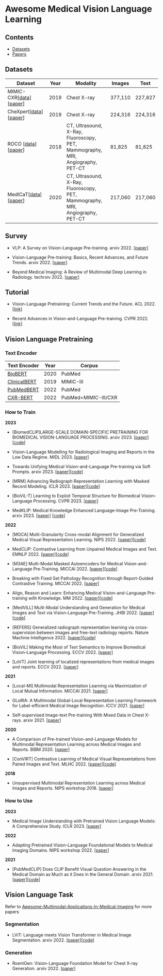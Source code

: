 # Awesome Medical Vision Language Learning



## Contents
* [Datasets](#datasets)
* [Papers](#papers)

## Datasets

| Dataset                                                            | Year | Modality | Images |  Text     |
|--------------------------------------------------------------------|------|----------|--------|-----------|
| MIMIC-CXR[[data](https://mimic.mit.edu/docs/iv/modules/cxr/)][[paper](https://arxiv.org/pdf/1901.07042.pdf)]| 2019 | Chest X-ray | 377,110 | 227,827 |
| CheXpert[[data](https://stanfordmlgroup.github.io/competitions/chexpert)][[paper](https://arxiv.org/pdf/1901.07031.pdf)]| 2019 | Chest X-ray | 224,316 | 224,316 |
| ROCO [[data](https://github.com/razorx89/roco-dataset)][[paper](https://labels.tue-image.nl/wp-content/uploads/2018/09/AM-04.pdf)]                   | 2018 | CT, Ultrasound, X-Ray, Fluoroscopy, PET, <br> Mammography, MRI, Angiography, PET-CT | 81,825 | 81,825 |
| MedICaT[[data](https://github.com/allenai/medicat)][[paper](https://arxiv.org/pdf/2010.06000v1.pdf)]                     | 2020 | CT, Ultrasound, X-Ray, Fluoroscopy, PET, <br> Mammography, MRI, Angiography, PET-CT | 217,060 | 217,060 |




## Survey

- VLP: A Survey on Vision-Language Pre-training. arxiv 2022. [[paper](https://arxiv.org/pdf/2202.09061.pdf)]

- Vision-Language Pre-training: Basics, Recent Advances, and Future Trends. arxiv 2022. [[paper](https://arxiv.org/pdf/2210.09263.pdf)]

- Beyond Medical Imaging: A Review of Multimodal Deep Learning in Radiology. techrxiv 2022. [[paper](https://www.researchgate.net/profile/Jan-Egger-2/publication/358581125_Beyond_Medical_Imaging_A_Review_of_Multimodal_Deep_Learning_in_Radiology/links/620a1e5a7b05f82592ea5bda/Beyond-Medical-Imaging-A-Review-of-Multimodal-Deep-Learning-in-Radiology.pdf)]


## Tutorial

- Vision-Language Pretraining: Current Trends and the Future. ACL 2022.  [[link](https://vlp-tutorial-acl2022.github.io/)]

- Recent Advances in Vision-and-Language Pre-training. CVPR 2022. [[link](https://vlp-tutorial.github.io/2022/)]

## Vision Language Pretraining

### Text Encoder

| Text Encoder                                                       | Year |  Corpus                      |
|--------------------------------------------------------------------|------|------------------------------|
| [BioBERT](https://github.com/dmis-lab/biobert)                     | 2020 | PubMed                       |
| [ClinicalBERT](https://arxiv.org/abs/1904.05342)                   | 2019 | MIMIC-III                    |
| [PubMedBERT](https://dl.acm.org/doi/10.1145/3458754)               | 2022 | PubMed                       |
| [CXR-BERT](https://arxiv.org/abs/2204.09817)                       | 2022 | PubMed+MIMIC-III/CXR         |
 

### How to Train

**2023**

- [BiomedCLIP]LARGE-SCALE DOMAIN-SPECIFIC PRETRAINING FOR BIOMEDICAL VISION-LANGUAGE PROCESSING. arxiv 2023. [[paepr](https://arxiv.org/pdf/2303.00915.pdf)][[code](https://huggingface.co/microsoft/BiomedCLIP-PubMedBERT_256-vit_base_patch16_224)]

- Vision-Language Modelling for Radiological Imaging and Reports in the Low Data Regime. MIDL 2023. [[paper](https://arxiv.org/pdf/2303.17644.pdf)]

- Towards Unifying Medical Vision-and-Language Pre-training via Soft Prompts. arxiv 2023. [[paper](https://arxiv.org/pdf/2302.08958.pdf)][[code](https://github.com/zhjohnchan/PTUnifier)]

- [MRM] Advancing Radiograph Representation Learning with Masked Record Modeling. ICLR 2023. [[paper](https://openreview.net/forum?id=w-x7U26GM7j)][[code](https://github.com/RL4M/MRM-pytorch)]

- [BioViL-T] Learning to Exploit Temporal Structure for Biomedical Vision–Language Processing. CVPR 2023. [[paper](https://arxiv.org/pdf/2301.04558.pdf)]

- MedKLIP: Medical Knowledge Enhanced Language-Image Pre-Training. arxiv 2023. [[paper](https://arxiv.org/pdf/2301.02228.pdf)] [[code](https://chaoyi-wu.github.io/MedKLIP/)]

**2022**

- [MGCA] Multi-Granularity Cross-modal Alignment for Generalized Medical Visual Representation Learning. NIPS 2022. [[paper](http://arxiv.org/abs/2210.06044)][[code](https://github.com/fuying-wang/MGCA)]

- MedCLIP: Contrastive Learning from Unpaired Medical Images and Text. EMNLP 2022. [[paper](https://arxiv.org/pdf/2210.10163.pdf)][[code](https://github.com/RyanWangZf/MedCLIP)]
  
- [M3AE] Multi-Modal Masked Autoencoders for Medical Vision-and-Language Pre-Training. MICCAI 2022. [[paper](https://arxiv.org/pdf/2209.07098.pdf)][[code](https://github.com/zhjohnchan/M3AE)]

- Breaking with Fixed Set Pathology Recognition through Report-Guided Contrastive Training. MICCAI 2022. [[paper](https://arxiv.org/pdf/2205.07139.pdf)]

- Align, Reason and Learn: Enhancing Medical Vision-and-Language Pre-training with Knowledge. MM 2022. [[paper](https://arxiv.org/pdf/2209.07118.pdf)][[code](https://github.com/zhjohnchan/ARL)]

- [MedViLL] Multi-Modal Understanding and Generation for Medical Images and Text via Vision-Language Pre-Training. JHBI 2022. [[paper](https://ieeexplore.ieee.org/stamp/stamp.jsp?tp=&arnumber=9894658)][[code](https://github.com/SuperSupermoon/MedViLL)]

- [REFERS] Generalized radiograph representation learning via cross-supervision between images and free-text radiology reports. Nature Machine Intelligence 2022. [[paper](https://arxiv.org/abs/2111.03452)][[code](https://github.com/funnyzhou/REFERS)]

- [BioViL] Making the Most of Text Semantics to Improve Biomedical Vision–Language Processing. ECCV 2022. [[paper](https://arxiv.org/pdf/2204.09817.pdf)]

- [LoVT] Joint learning of localized representations from medical images and reports. ECCV 2022. [[paper](https://link.springer.com/chapter/10.1007/978-3-031-19809-0_39)]

**2021**

- [Local-MI] Multimodal Representation Learning via Maximization of Local Mutual Information. MICCAI 2021. [[paper](https://link.springer.com/chapter/10.1007/978-3-030-87196-3_26)]

- GLoRIA: A Multimodal Global-Local Representation Learning Framework for Label-efficient Medical Image Recognition. ICCV 2021. [[paper](https://ieeexplore.ieee.org/document/9710099/)]

- Self-supervised Image-text Pre-training With Mixed Data In Chest X-rays. arxiv 2021. [[paper](https://arxiv.org/pdf/2103.16022.pdf)]


**2020**

- A Comparison of Pre-trained Vision-and-Language Models for Multimodal Representation Learning across Medical Images and Reports. BIBM 2020. [[paper](https://ieeexplore.ieee.org/abstract/document/9313289)]

- [ConVIRT] Contrastive Learning of Medical Visual Representations from Paired Images and Text. MLHC 2022. [[paper](http://arxiv.org/abs/2010.00747)][[code](https://github.com/yuhaozhang/convirt)]


**2018**

- Unsupervised Multimodal Representation Learning across Medical Images and Reports. NIPS workshop 2018. [[paper](https://arxiv.org/pdf/1811.08615.pdf)]


### How to Use

**2023**

- Medical Image Understanding with Pretrained Vision Language Models: A Comprehensive Study. ICLR 2023. [[paper](https://arxiv.org/pdf/2209.15517.pdf)]

**2022**

- Adapting Pretrained Vision-Language Foundational Models to Medical Imaging Domains. NIPS workshop 2022. [[paper](http://arxiv.org/abs/2210.04133)]

**2021**

- [PubMedCLIP] Does CLIP Benefit Visual Question Answering in the Medical Domain as Much as it Does in the General Domain. arxiv 2021. [[paper](https://arxiv.org/pdf/2112.13906.pdf)][[code](https://github.com/sarahESL/PubMedCLIP)]


## Vision Language Task

Refer to [Awesome-Multimodal-Applications-In-Medical-Imaging](https://github.com/Richard88888/awesome-multimodal-in-medical-imaging) for more papers

### Segmentation

- LViT: Language meets Vision Transformer in Medical Image Segmentation. arxiv 2022. [[paper](http://arxiv.org/abs/2206.14718)][[code](https://github.com/HUANGLIZI/LViT)]


### Generation


- RoentGen: Vision-Language Foundation Model for Chest X-ray Generation. arxiv 2022. [[paper](http://arxiv.org/abs/2211.12737)]

